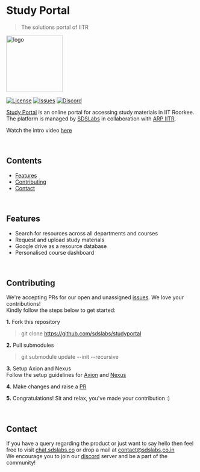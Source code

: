 # Study Portal

> The solutions portal of IITR

<img src="https://study.sdslabs.co/favicon.ico" alt="logo" height="150" />

[![License](https://img.shields.io/badge/license-MIT-blue.svg)](https://github.com/sdslabs/studyportal/blob/master/LICENSE.md) 
[![Issues](https://img.shields.io/github/issues-raw/sdslabs/studyportal)](https://github.com/sdslabs/studyportal/issues) 
[![Discord](https://img.shields.io/badge/Discord-7289DA)](https://discord.gg/ch2ZJKzfh7) 

[Study Portal](https://study.sdslabs.co) is an online portal for accessing study materials in IIT Roorkee. The platform is managed by [SDSLabs](https://sdslabs.co) in collaboration with [ARP IITR](http://arp.iitr.ac.in/).

Watch the intro video [here](https://www.facebook.com/SDSLabs/videos/410983967251810/)

<br/>

## Contents

* [Features](#features)
* [Contributing](#contributing)
* [Contact](#contact)

<br/>

## Features

* Search for resources across all departments and courses
* Request and upload study materials
* Google drive as a resource database
* Personalised course dashboard

<br/>

## Contributing
We're accepting PRs for our open and unassigned [issues](https://github.com/sdslabs/studyportal/issues). We love your contributions!  
Kindly follow the steps below to get started:

**1.** Fork this repository
> git clone https://github.com/sdslabs/studyportal

**2.** Pull submodules
> git submodule update --init --recursive

**3.** Setup Axion and Nexus   
Follow the setup guidelines for [Axion](https://github.com/sdslabs/studyportal-axion) and [Nexus](https://github.com/sdslabs/studyportal-nexus)

**4.** Make changes and raise a [PR](https://docs.github.com/en/pull-requests/collaborating-with-pull-requests/proposing-changes-to-your-work-with-pull-requests/creating-a-pull-request)

**5.** Congratulations! Sit and relax, you've made your contribution :)

<br/>

## Contact
If you have a query regarding the product or just want to say hello then feel free to visit [chat.sdslabs.co](https://chat.sdslabs.co/) or drop a mail at [contact@sdslabs,co.in](mailto:contact@sdslabs.co.in)  
We encourage you to join our [discord](https://discord.gg/ch2ZJKzfh7) server and be a part of the community!